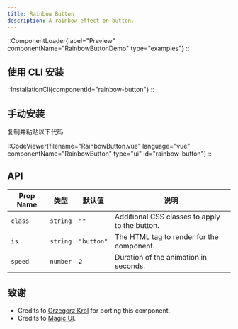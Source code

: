 ```yaml
---
title: Rainbow Button
description: A rainbow effect on button.
---
```


::ComponentLoader{label="Preview" componentName="RainbowButtonDemo" type="examples"}
::

## 使用 CLI 安装

::InstallationCli{componentId="rainbow-button"}
::

## 手动安装

复制并粘贴以下代码

::CodeViewer{filename="RainbowButton.vue" language="vue" componentName="RainbowButton" type="ui" id="rainbow-button"}
::

## API

| Prop Name | 类型     | 默认值     | 说明                                           |
| --------- | -------- | ---------- | ---------------------------------------------- |
| `class`   | `string` | `""`       | Additional CSS classes to apply to the button. |
| `is`      | `string` | `"button"` | The HTML tag to render for the component.      |
| `speed`   | `number` | `2`        | Duration of the animation in seconds.          |

## 致谢

- Credits to [Grzegorz Krol](https://github.com/Grzechu335) for porting this component.
- Credits to [Magic UI](https://magicui.design/docs/components/rainbow-button).
